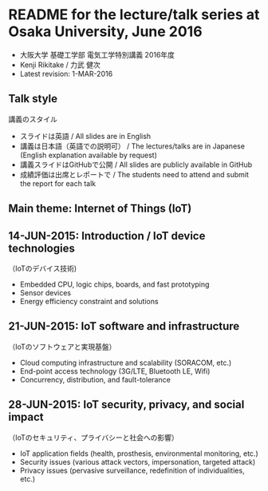 # README for the lecture/talk series at Osaka University, June 2016

* 大阪大学 基礎工学部 電気工学特別講義 2016年度
* Kenji Rikitake / 力武 健次
* Latest revision: 1-MAR-2016

## Talk style

講義のスタイル

* スライドは英語 / All slides are in English
* 講義は日本語（英語での説明可） / The lectures/talks are in Japanese (English explanation available by request)
* 講義スライドはGitHubで公開 / All slides are publicly available in GitHub
* 成績評価は出席とレポートで / The students need to attend and submit the report for each talk

## Main theme: Internet of Things (IoT)

## 14-JUN-2015: Introduction / IoT device technologies

（IoTのデバイス技術)

* Embedded CPU, logic chips, boards, and fast prototyping
* Sensor devices
* Energy efficiency constraint and solutions

## 21-JUN-2015: IoT software and infrastructure

（IoTのソフトウェアと実現基盤）

* Cloud computing infrastructure and scalability (SORACOM, etc.)
* End-point access technology (3G/LTE, Bluetooth LE, Wifi)
* Concurrency, distribution, and fault-tolerance

## 28-JUN-2015: IoT security, privacy, and social impact

（IoTのセキュリティ、プライバシーと社会への影響）

* IoT application fields (health, prosthesis, environmental monitoring, etc.)
* Security issues (various attack vectors, impersonation, targeted attack)
* Privacy issues (pervasive surveillance, redefinition of individualities, etc.)
